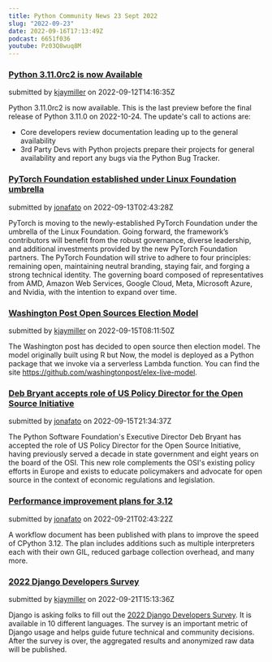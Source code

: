 ```yaml
---
title: Python Community News 23 Sept 2022
slug: "2022-09-23"
date: 2022-09-16T17:13:49Z
podcast: 6651f036
youtube: Pz03Q8wuq8M
---
```



### [Python 3.11.0rc2 is now Available](https://www.python.org/downloads/release/python-3110rc2/)

submitted by [kjaymiller](https://github.com/kjaymiller) on 2022-09-12T14:16:35Z

Python 3.11.0rc2 is now available. This is the last preview before the final release of Python 3.11.0 on 2022-10-24.
The update's call to actions are:
- Core developers review documentation leading up to the general availability
- 3rd Party Devs with Python projects prepare their projects for general availability and report any bugs via the Python Bug Tracker.


### [PyTorch Foundation established under Linux Foundation umbrella](https://ai.facebook.com/blog/pytorch-foundation/)

submitted by [jonafato](https://github.com/jonafato) on 2022-09-13T02:43:28Z

PyTorch is moving to the newly-established PyTorch Foundation under the umbrella of the Linux Foundation.
Going forward, the framework’s contributors will benefit from the robust governance, diverse leadership, and additional investments provided by the new PyTorch Foundation partners. The PyTorch Foundation will strive to adhere to four principles: remaining open, maintaining neutral branding, staying fair, and forging a strong technical identity.
The governing board composed of representatives from AMD, Amazon Web Services, Google Cloud, Meta, Microsoft Azure, and Nvidia, with the intention to expand over time.


### [Washington Post Open Sources Election Model](https://washpost.engineering/were-open-sourcing-our-live-election-night-model-a21bcb2a46c6)

submitted by [kjaymiller](https://github.com/kjaymiller) on 2022-09-15T08:11:50Z

The Washington post has decided to open source then election model.
The model originally built using R but Now, the model is deployed as a Python package that we invoke via a serverless Lambda function.
You can find the site https://github.com/washingtonpost/elex-live-model.


### [Deb Bryant accepts role of US Policy Director for the Open Source Initiative](https://www.prweb.com/releases/open_source_policy_veteran_deb_bryant_to_lead_us_policy_for_open_source_initiative/prweb18888079.htm)

submitted by [jonafato](https://github.com/jonafato) on 2022-09-15T21:34:37Z

The Python Software Foundation's Executive Director Deb Bryant has accepted the role of US Policy Director for the Open Source Initiative, having previously served a decade in state government and eight years on the board of the OSI. This new role complements the OSI's existing policy efforts in Europe and exists to educate policymakers and advocate for open source in the context of economic regulations and legislation.


### [Performance improvement plans for 3.12](https://github.com/faster-cpython/ideas/wiki/Workflow-for-3.12-cycle)

submitted by [jonafato](https://github.com/jonafato) on 2022-09-21T02:43:22Z

A workflow document has been published with plans to improve the speed of CPython 3.12. The plan includes additions such as multiple interpreters each with their own GIL, reduced garbage collection overhead, and many more.


### [2022 Django Developers Survey](https://www.djangoproject.com/weblog/2022/sep/21/2022-django-developers-survey/)


submitted by [kjaymiller](https://github.com/kjaymiller) on 2022-09-21T15:13:36Z

Django is asking folks to fill out the [2022 Django Developers Survey](https://surveys.jetbrains.com/s3/w-django-developers-survey-2022). It is available in 10 different languages.
The survey is an important metric of Django usage and helps guide future technical and community decisions.
After the survey is over, the aggregated results and anonymized raw data will be published.
